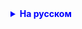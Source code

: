 <details style="margin-top: 16px">
  <summary style="cursor: pointer; color: blue;"><b>На русском</b></summary>

Домашнее задание:

    1. Создайте класс "Язык программирования"
    1.1 Добавьте поля: название языка, автор языка (или компания), дата первой версии языка
    1.2 Создайте несколько языков программирования
    1.3 Найдите среди них самых старый язык, используя любой подход (стримы привествуются)

    2. Создайте класс "посылка". 
    2.1 Добавьте поля: город отправления и город получения, вес посылки, дата-время создания посылки
     (посылки могут создаваться по всему миру, очень много часовых поясов, нам важна не конкретная дата, 
    а лишь какая посылка была создана ранее, чем другая)
    2.2 Создать несколько посылок
    2.3 Найти самую новую посылку среди тех, кто отправляется в Берлин

    3. Создать класс Meeting (встреча), 
    3.1 В класс добавьте поля: кто встречается, с кем встречается и дату-время встречи
    3.2 Создайте несколько встреч
    3.3 Найдите среднее время начала всех встреч
    (Например, две встречи - одна встреча начинается 14-00, другая встреча начинается 16-00. 
    Тогда среднее время начала встречи - 15-00)



</details>

